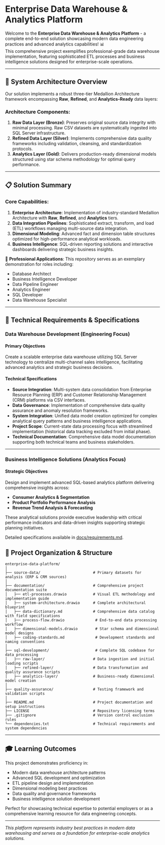 # Enterprise Data Warehouse & Analytics Platform

Welcome to the **Enterprise Data Warehouse & Analytics Platform** - a complete end-to-end solution showcasing modern data engineering practices and advanced analytics capabilities! 📊  
This comprehensive project exemplifies professional-grade data warehouse implementation, featuring sophisticated ETL processes and business intelligence solutions designed for enterprise-scale operations.

---

## 🎯 System Architecture Overview

Our solution implements a robust three-tier Medallion Architecture framework encompassing **Raw**, **Refined**, and **Analytics-Ready** data layers:



### Architecture Components:

1. **Raw Data Layer (Bronze)**: Preserves original source data integrity with minimal processing. Raw CSV datasets are systematically ingested into SQL Server infrastructure.
2. **Refined Data Layer (Silver)**: Implements comprehensive data quality frameworks including validation, cleansing, and standardization protocols.
3. **Analytics Layer (Gold)**: Delivers production-ready dimensional models structured using star schema methodology for optimal query performance.

---

## 📋 Solution Summary

### Core Capabilities:

1. **Enterprise Architecture**: Implementation of industry-standard Medallion Architecture with **Raw**, **Refined**, and **Analytics** tiers.
2. **Data Integration Pipelines**: Sophisticated extract, transform, and load (ETL) workflows managing multi-source data integration.
3. **Dimensional Modeling**: Advanced fact and dimension table structures optimized for high-performance analytical workloads.
4. **Business Intelligence**: SQL-driven reporting solutions and interactive dashboards delivering strategic business insights.

💼 **Professional Applications**: This repository serves as an exemplary demonstration for roles including:
- Database Architect
- Business Intelligence Developer
- Data Pipeline Engineer
- Analytics Engineer
- SQL Developer
- Data Warehouse Specialist

---

## 🔧 Technical Requirements & Specifications

### Data Warehouse Development (Engineering Focus)

#### Primary Objectives
Create a scalable enterprise data warehouse utilizing SQL Server technology to centralize multi-channel sales intelligence, facilitating advanced analytics and strategic business decisions.

#### Technical Specifications
- **Source Integration**: Multi-system data consolidation from Enterprise Resource Planning (ERP) and Customer Relationship Management (CRM) platforms via CSV interfaces.
- **Data Governance**: Implementation of comprehensive data quality assurance and anomaly resolution frameworks.
- **System Integration**: Unified data model creation optimized for complex analytical query patterns and business intelligence applications.
- **Project Scope**: Current-state data processing focus with streamlined implementation (historical data tracking excluded from initial phase).
- **Technical Documentation**: Comprehensive data model documentation supporting both technical teams and business stakeholders.

---

### Business Intelligence Solutions (Analytics Focus)

#### Strategic Objectives
Design and implement advanced SQL-based analytics platform delivering comprehensive insights across:
- **Consumer Analytics & Segmentation**
- **Product Portfolio Performance Analysis**
- **Revenue Trend Analysis & Forecasting**

These analytical solutions provide executive leadership with critical performance indicators and data-driven insights supporting strategic planning initiatives.

Detailed specifications available in [docs/requirements.md](docs/requirements.md).

## 📁 Project Organization & Structure
```
enterprise-data-platform/
│
├── source-data/                        # Primary datasets for analysis (ERP & CRM sources)
│
├── documentation/                      # Comprehensive project documentation suite
│   ├── etl-processes.drawio            # Visual ETL methodology and implementation guide
│   ├── system-architecture.drawio      # Complete architectural blueprint
│   ├── data-dictionary.md              # Comprehensive data catalog with field specifications
│   ├── process-flow.drawio              # End-to-end data processing workflow
│   ├── dimensional-models.drawio        # Star schema and dimensional model designs
│   ├── coding-standards.md              # Development standards and naming conventions
│
├── sql-development/                     # Complete SQL codebase for data processing
│   ├── raw-layer/                      # Data ingestion and initial loading scripts
│   ├── refined-layer/                  # Data transformation and quality assurance scripts
│   ├── analytics-layer/                # Business-ready dimensional model creation
│
├── quality-assurance/                  # Testing framework and validation scripts
│
├── README.md                           # Project documentation and setup instructions
├── LICENSE                             # Repository licensing terms
├── .gitignore                          # Version control exclusion rules
└── dependencies.txt                    # Technical requirements and system dependencies
```

---

## 🎓 Learning Outcomes

This project demonstrates proficiency in:
- Modern data warehouse architecture patterns
- Advanced SQL development and optimization
- ETL pipeline design and implementation
- Dimensional modeling best practices
- Data quality and governance frameworks
- Business intelligence solution development

Perfect for showcasing technical expertise to potential employers or as a comprehensive learning resource for data engineering concepts.

---

*This platform represents industry best practices in modern data warehousing and serves as a foundation for enterprise-scale analytics solutions.*
